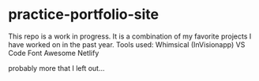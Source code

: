 # practice-portfolio-site
This repo is a work in progress. It is a combination of my favorite projects I have worked on in the past year. 
Tools used:
Whimsical (InVisionapp)
VS Code
Font Awesome
Netlify

probably more that I left out...

